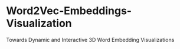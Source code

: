 # Word2Vec-Embeddings-Visualization
Towards Dynamic and Interactive 3D Word Embedding Visualizations
